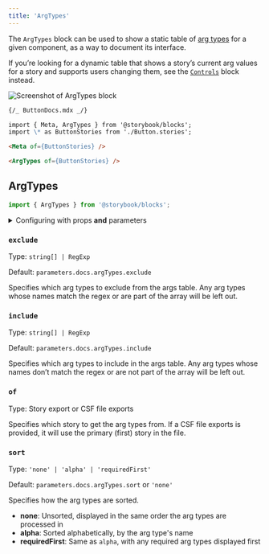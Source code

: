 ```yaml
---
title: 'ArgTypes'
---
```


<YouTubeCallout id="uAA1JvLcl-w" title="Avoid Documentation Nightmares with Storybook's ArgTypes Doc Block" params='start=232' />

The `ArgTypes` block can be used to show a static table of [arg types](./argtypes.md) for a given component, as a way to document its interface.

<Callout variant="info" icon="💡">

If you’re looking for a dynamic table that shows a story’s current arg values for a story and supports users changing them, see the [`Controls`](./doc-block-controls.md) block instead.

</Callout>

![Screenshot of ArgTypes block](./doc-block-argtypes.png)

```md
{/_ ButtonDocs.mdx _/}

import { Meta, ArgTypes } from '@storybook/blocks';
import \* as ButtonStories from './Button.stories';

<Meta of={ButtonStories} />

<ArgTypes of={ButtonStories} />
```

## ArgTypes

```js
import { ArgTypes } from '@storybook/blocks';
```

<details>
<summary>Configuring with props <strong>and</strong> parameters</summary>

ℹ️ Like most blocks, the `ArgTypes` block is configured with props in MDX. Many of those props derive their default value from a corresponding [parameter](../writing-stories/parameters.md) in the block's namespace, `parameters.docs.argTypes`.

The following `exclude` configurations are equivalent:

<CodeSnippets
paths={[
'angular/api-doc-block-argtypes-parameter.ts.mdx',
'web-components/api-doc-block-argtypes-parameter.js.mdx',
'web-components/api-doc-block-argtypes-parameter.ts.mdx',
'web-components/api-doc-block-argtypes-parameter.ts.mdx',
'common/api-doc-block-argtypes-parameter.js.mdx',
'common/api-doc-block-argtypes-parameter.ts.mdx',
]}
/>

```md
{/_ ButtonDocs.mdx _/}

<ArgTypes of={ButtonStories} exclude={['style']} />
```

The example above applied the parameter at the [component](../writing-stories/parameters.md#component-parameters) (or meta) level, but it could also be applied at the [project](../writing-stories/parameters.md#global-parameters) or [story](../writing-stories/parameters.md#story-parameters) level.

</details>

### `exclude`

Type: `string[] | RegExp`

Default: `parameters.docs.argTypes.exclude`

Specifies which arg types to exclude from the args table. Any arg types whose names match the regex or are part of the array will be left out.

### `include`

Type: `string[] | RegExp`

Default: `parameters.docs.argTypes.include`

Specifies which arg types to include in the args table. Any arg types whose names don’t match the regex or are not part of the array will be left out.

### `of`

Type: Story export or CSF file exports

Specifies which story to get the arg types from. If a CSF file exports is provided, it will use the primary (first) story in the file.

### `sort`

Type: `'none' | 'alpha' | 'requiredFirst'`

Default: `parameters.docs.argTypes.sort` or `'none'`

Specifies how the arg types are sorted.

- **none**: Unsorted, displayed in the same order the arg types are processed in
- **alpha**: Sorted alphabetically, by the arg type's name
- **requiredFirst**: Same as `alpha`, with any required arg types displayed first
